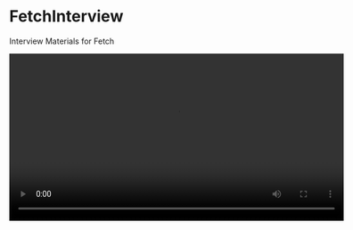 # FetchInterview
Interview Materials for Fetch

<video width="600" controls>
  <source src="./demo.mov" type="video/mp4">
  Your browser does not support the video tag.
</video>
